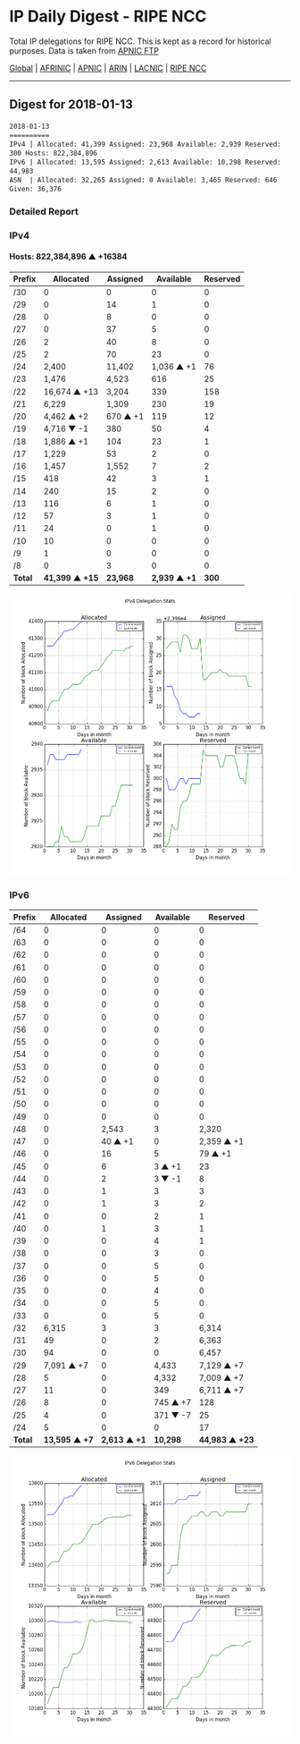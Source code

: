 # IP Daily Digest - RIPE NCC

Total IP delegations for RIPE NCC. This is kept as a record for historical purposes. Data is taken from [APNIC FTP](https://ftp.apnic.net/)

[Global](https://github.com/csmets/IP-Daily-Digest) | [AFRINIC](https://github.com/csmets/IP-Daily-Digest/tree/master/archives/AFRINIC) | [APNIC](https://github.com/csmets/IP-Daily-Digest/tree/master/archives/APNIC) | [ARIN](https://github.com/csmets/IP-Daily-Digest/tree/master/archives/ARIN) | [LACNIC](https://github.com/csmets/IP-Daily-Digest/tree/master/archives/LACNIC) | [RIPE NCC](https://github.com/csmets/IP-Daily-Digest/tree/master/archives/RIPE_NCC)

---

## Digest for 2018-01-13
```
2018-01-13
==========
IPv4 | Allocated: 41,399 Assigned: 23,968 Available: 2,939 Reserved: 300 Hosts: 822,384,896
IPv6 | Allocated: 13,595 Assigned: 2,613 Available: 10,298 Reserved: 44,983
ASN  | Allocated: 32,265 Assigned: 0 Available: 3,465 Reserved: 646 Given: 36,376
```

### Detailed Report

### IPv4

#### Hosts: **822,384,896 ▲ +16384**

| Prefix | Allocated | Assigned | Available | Reserved |
| ----- | ----- | ----- | ----- | ----- |
| /30 | 0 | 0 | 0 | 0 |
| /29 | 0 | 14 | 1 | 0 |
| /28 | 0 | 8 | 0 | 0 |
| /27 | 0 | 37 | 5 | 0 |
| /26 | 2 | 40 | 8 | 0 |
| /25 | 2 | 70 | 23 | 0 |
| /24 | 2,400 | 11,402 | 1,036 ▲ +1 | 76 |
| /23 | 1,476 | 4,523 | 616 | 25 |
| /22 | 16,674 ▲ +13 | 3,204 | 339 | 158 |
| /21 | 6,229 | 1,309 | 230 | 19 |
| /20 | 4,462 ▲ +2 | 670 ▲ +1 | 119 | 12 |
| /19 | 4,716 ▼ -1 | 380 | 50 | 4 |
| /18 | 1,886 ▲ +1 | 104 | 23 | 1 |
| /17 | 1,229 | 53 | 2 | 0 |
| /16 | 1,457 | 1,552 | 7 | 2 |
| /15 | 418 | 42 | 3 | 1 |
| /14 | 240 | 15 | 2 | 0 |
| /13 | 116 | 6 | 1 | 0 |
| /12 | 57 | 3 | 1 | 0 |
| /11 | 24 | 0 | 1 | 0 |
| /10 | 10 | 0 | 0 | 0 |
| /9 | 1 | 0 | 0 | 0 |
| /8 | 0 | 3 | 0 | 0 |
| **Total** | **41,399 ▲ +15** | **23,968** | **2,939 ▲ +1** | **300** |

![ipv4-stats](ipv4-figure.png)

### IPv6

| Prefix | Allocated | Assigned | Available | Reserved |
| ----- | ----- | ----- | ----- | ----- |
| /64 | 0 | 0 | 0 | 0 |
| /63 | 0 | 0 | 0 | 0 |
| /62 | 0 | 0 | 0 | 0 |
| /61 | 0 | 0 | 0 | 0 |
| /60 | 0 | 0 | 0 | 0 |
| /59 | 0 | 0 | 0 | 0 |
| /58 | 0 | 0 | 0 | 0 |
| /57 | 0 | 0 | 0 | 0 |
| /56 | 0 | 0 | 0 | 0 |
| /55 | 0 | 0 | 0 | 0 |
| /54 | 0 | 0 | 0 | 0 |
| /53 | 0 | 0 | 0 | 0 |
| /52 | 0 | 0 | 0 | 0 |
| /51 | 0 | 0 | 0 | 0 |
| /50 | 0 | 0 | 0 | 0 |
| /49 | 0 | 0 | 0 | 0 |
| /48 | 0 | 2,543 | 3 | 2,320 |
| /47 | 0 | 40 ▲ +1 | 0 | 2,359 ▲ +1 |
| /46 | 0 | 16 | 5 | 79 ▲ +1 |
| /45 | 0 | 6 | 3 ▲ +1 | 23 |
| /44 | 0 | 2 | 3 ▼ -1 | 8 |
| /43 | 0 | 1 | 3 | 3 |
| /42 | 0 | 1 | 3 | 2 |
| /41 | 0 | 0 | 2 | 1 |
| /40 | 0 | 1 | 3 | 1 |
| /39 | 0 | 0 | 4 | 1 |
| /38 | 0 | 0 | 3 | 0 |
| /37 | 0 | 0 | 5 | 0 |
| /36 | 0 | 0 | 5 | 0 |
| /35 | 0 | 0 | 4 | 0 |
| /34 | 0 | 0 | 5 | 0 |
| /33 | 0 | 0 | 5 | 0 |
| /32 | 6,315 | 3 | 3 | 6,314 |
| /31 | 49 | 0 | 2 | 6,363 |
| /30 | 94 | 0 | 0 | 6,457 |
| /29 | 7,091 ▲ +7 | 0 | 4,433 | 7,129 ▲ +7 |
| /28 | 5 | 0 | 4,332 | 7,009 ▲ +7 |
| /27 | 11 | 0 | 349 | 6,711 ▲ +7 |
| /26 | 8 | 0 | 745 ▲ +7 | 128 |
| /25 | 4 | 0 | 371 ▼ -7 | 25 |
| /24 | 5 | 0 | 0 | 17 |
| **Total** | **13,595 ▲ +7** | **2,613 ▲ +1** | **10,298** | **44,983 ▲ +23** |

![ipv6-stats](ipv6-figure.png)